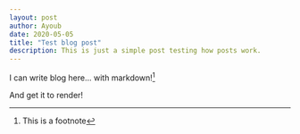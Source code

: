 ```yaml
---
layout: post
author: Ayoub
date: 2020-05-05
title: "Test blog post"
description: This is just a simple post testing how posts work.
---
```


I can write blog here... with markdown![^1]

And get it to render!

[^1]: This is a footnote
